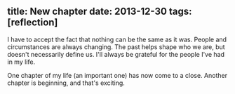 title: New chapter
date: 2013-12-30
tags: [reflection]
---

I have to accept the fact that nothing can be the same as it was. People and circumstances are always changing. The past helps shape who we are, but doesn't necessarily define us. I'll always be grateful for the people I've had in my life.

One chapter of my life (an important one) has now come to a close. Another chapter is beginning, and that's exciting.